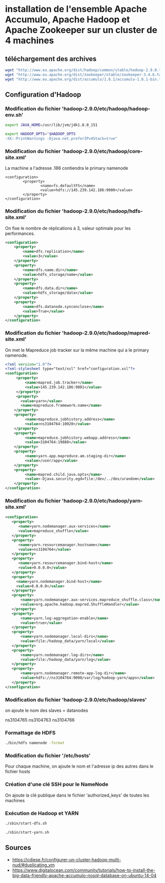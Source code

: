 # installation de l'ensemble Apache Accumulo, Apache Hadoop et Apache Zookeeper sur un cluster de 4 machines

## téléchargement des archives

``` bash
wget "http://www.eu.apache.org/dist/hadoop/common/stable/hadoop-2.9.0.tar.gz"
wget "http://www.eu.apache.org/dist/zookeeper/stable/zookeeper-3.4.6.tar.gz"
wget "http://www.eu.apache.org/dist/accumulo/1.8.1/accumulo-1.8.1-bin.tar.gz"
```


## Configuration d'Hadoop

### Modification du fichier 'hadoop-2.9.0/etc/hadoop/hadoop-env.sh'

``` bash
export JAVA_HOME=/usr/lib/jvm/jdk1.8.0_151

export HADOOP_OPTS="$HADOOP_OPTS
-XX:-PrintWarnings -Djava.net.preferIPv4Stack=true"
```


### Modification du fichier 'hadoop-2.9.0/etc/hadoop/core-site.xml'

La machine a l'adresse .186 contiendra le primary namenode
```
<configuration>
        <property>
                <name>fs.defaultFS</name>
                <value>hdfs://145.239.142.186:9000</value>
        </property>
</configuration>
```


### Modification du fichier 'hadoop-2.9.0/etc/hadoop/hdfs-site.xml'

On fixe le nombre de réplications à 3, valeur optimale pour les performances.
``` xml
<configuration>
    <property>
        <name>dfs.replication</name>
        <value>3</value>
    </property>
    <property>
        <name>dfs.name.dir</name>
        <value>hdfs_storage/name</value>
    </property>
    <property>
        <name>dfs.data.dir</name>
        <value>hdfs_storage/data</value>
    </property>
    <property>
        <name>dfs.datanode.synconclose</name>
        <value>True</value>
    </property>
</configuration>
```


### Modification du fichier 'hadoop-2.9.0/etc/hadoop/mapred-site.xml'

On met le Mapreduce job tracker sur la même machine qui a le primary namenode.
``` xml
<?xml version="1.0"?>
<?xml-stylesheet type="text/xsl" href="configuration.xsl"?>
<configuration>
     <property>
         <name>mapred.job.tracker</name>
         <value>145.239.142.186:9001</value>
     </property>
     <property> 
	   <value>yarn</value> 
	   <name>mapreduce.framework.name</name> 
	</property> 
	<property> 
		 <name>mapreduce.jobhistory.address</name> 
		 <value>ns3104764:10020</value> 
	</property> 
	<property> 
		 <name>mapreduce.jobhistory.webapp.address</name> 
		 <value>3104764:19888</value> 
	</property> 
	<property> 
		 <name>yarn.app.mapreduce.am.staging-dir</name> 
		 <value>/user/app</value> 
	</property> 
	<property> 
		 <name>mapred.child.java.opts</name> 
		 <value>-Djava.security.egd=file:/dev/../dev/urandom</value> 
	</property> 
</configuration>
```

### Modification du fichier 'hadoop-2.9.0/etc/hadoop/yarn-site.xml'
``` xml
<configuration> 
   <property> 
      <name>yarn.nodemanager.aux-services</name> 
      <value>mapreduce_shuffle</value> 
   </property> 
   <property> 
      <name>yarn.resourcemanager.hostname</name> 
      <value>ns3104764</value> 
   </property> 
   <property> 
      <name>yarn.resourcemanager.bind-host</name> 
      <value>0.0.0.0</value> 
   </property> 
   <property> 
     <name>yarn.nodemanager.bind-host</name> 
     <value>0.0.0.0</value> 
   </property> 
   <property> 
       <name>yarn.nodemanager.aux-services.mapreduce_shuffle.class</name> 
       <value>org.apache.hadoop.mapred.ShuffleHandler</value> 
   </property> 
   <property> 
       <name>yarn.log-aggregation-enable</name> 
       <value>true</value> 
   </property> 
   <property> 
       <name>yarn.nodemanager.local-dirs</name> 
       <value>file:/hadoop_data/yarn/local</value> 
   </property> 
   <property> 
       <name>yarn.nodemanager.log-dirs</name> 
       <value>file:/hadoop_data/yarn/log</value> 
   </property> 
   <property> 
       <name>yarn.nodemanager.remote-app-log-dir</name> 
       <value>hdfs://ns3104764:9000/var/log/hadoop-yarn/apps</value> 
   </property> 
</configuration>
```


### Modification du fichier 'hadoop-2.9.0/etc/hadoop/slaves'

on ajoute le nom des slaves = datanodes

ns3104765
ns3104763
ns3104766


### Formattage de HDFS

``` bash
./bin/hdfs namenode -format
```
### Modification du fichier '/etc/hosts'

Pour chaque machine, on ajoute le nom et l'adresse ip des autres dans le 
fichier hosts


### Création d'une clé SSH pour le NameNode

On ajoute la clé publique dans le fichier 'authorized_keys' de toutes les machines


### Exécution de Hadoop et YARN

``` bash
./sbin/start-dfs.sh
```

``` bash
./sbin/start-yarn.sh
```


## Sources

* https://cdiese.fr/configurer-un-cluster-hadoop-multi-nud/#duplicating_vm
* https://www.digitalocean.com/community/tutorials/how-to-install-the-big-data-friendly-apache-accumulo-nosql-database-on-ubuntu-14-04































